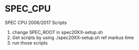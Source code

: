 # SPEC_CPU
SPEC CPU 2006/2017 Scripts

1. change SPEC_ROOT in spec20XX-setup.sh
2. Get scripts by using ./spec20XX-setup.sh ref markus time
3. run those scripts
